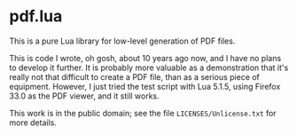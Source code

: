 <!--
SPDX-FileCopyrightText: In 2014, Chris Pressey, the original author of this work, placed it into the public domain.
For more information, see the file Unlicense.txt in the LICENSES directory.

SPDX-License-Identifier: Unlicense
-->

pdf.lua
=======

This is a pure Lua library for low-level generation of PDF files.

This is code I wrote, oh gosh, about 10 years ago now, and I have no plans to
develop it further.  It is probably more valuable as a demonstration that it's
really not that difficult to create a PDF file, than as a serious piece of
equipment.  However, I just tried the test script with Lua 5.1.5, using
Firefox 33.0 as the PDF viewer, and it still works.

This work is in the public domain; see the file `LICENSES/Unlicense.txt`
for more details.
